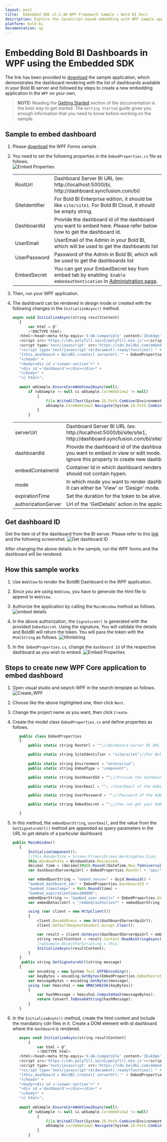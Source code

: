 ```yaml
---
layout: post
title:  Embedded SDK v3.3.40 WPF Framework Sample | Bold BI Docs
description: Explore the JavaScript-based embedding with WPF sample application,which has been supported by Bold BI since v3.3.40.
platform: bold-bi
documentation: ug
---
```


# Embedding Bold BI Dashboards in WPF using the Embedded SDK

The link has been provided to [download](https://onpremise-demo.boldbi.com/getting-started/wpf/sample.zip) the sample application, which demonstrates the dashboard rendering with the list of dashboards available in your Bold BI server and followed by steps to create a new embedding application in the `WPF` on your own.  

> **NOTE:** Reading the [Getting Started](/embedded-bi/javascript-based/getting-started/) section of the documentation is the best way to get started. The `Getting Started` guide gives you enough information that you need to know before working on the sample. 

## Sample to embed dashboard

 1. Please [download](https://onpremise-demo.boldbi.com/getting-started/wpf/sample.zip) the WPF Forms sample .    

 2. You need to set the following properties in the `EmbedProperties.cs` file as follows.  
    ![Embed Properties](/static/assets/embedded/javascript/sample/images/wpf-props.png#max-width=80%)
    <meta charset="utf-8"/>
    <table>
    <tbody>
        <tr>
            <td align="left">RootUrl</td>
            <td align="left">Dashboard Server BI URL (ex: http://localhost:5000/bi, http://dashboard.syncfusion.com/bi)</td>
        </tr>
        <tr>
            <td align="left">SiteIdentifier</td>
            <td align="left">For Bold BI Enterprise edition, it should be like <code>site/site1</code>. For Bold BI Cloud, it should be empty string.</td>
        </tr>
        <tr>
        <td align="left">DashboardId</td>
            <td align="left">Provide the dashboard id of the dashboard you want to embed here. Please refer below how to get the dashboard id. </td>
        </tr>
        <tr>
            <td align="left">UserEmail</td>
            <td align="left">UserEmail of the Admin in your Bold BI, which will be used to get the dashboards list</td>
        </tr>
        <tr>
        <td align="left">UserPassword</td>
            <td align="left">Password of the Admin in Bold BI, which will be used to get the dashboards list</td>
        </tr>
        <tr>
        <td align="left">EmbedSecret</td>
            <td align="left">You can get your EmbedSecret key from embed tab by enabling<code> Enable embedauthentication</code> in <a href='https://help.boldbi.com/embedded-bi/site-administration/embed-settings/'>Administration page</a>. </td>
        </tr>    
    </tbody>
    </table>

 3. Then, run your WPF application.

 4. The dashboard can be rendered in design mode or created with the following changes in the `InitializeAsync()` method.

     ```js
     async void InitializeAsync(string resultContent)
        {
            var html = @"
            <!DOCTYPE html>
        <html><head><meta http-equiv='X-UA-Compatible' content='IE=Edge' />
        <script src='https://cdn.polyfill.io/v2/polyfill.min.js'></script>
        <script type='text/javascript' src='https://cdn.boldbi.com/embedded-sdk/v5.3.53/boldbi-embed.js'></script>" +
        "<script type='text/javascript'>$(document).ready(function() " +
        "{this.dashboard = BoldBI.create({ serverUrl:'" + EmbedProperties.RootUrl + EmbedProperties.SiteIdentifier + "', dashboardId:'" + EmbedProperties.DashboardId + "',embedContainerId: 'dashboard',embedType:'" + EmbedProperties.EmbedType + "',environment:'" + EmbedProperties.Environment + "',mode:BoldBI.Mode.Design,width: window.innerWidth - 20 + 'px',height: window.innerHeight - 20 + 'px',expirationTime: 100000,authorizationServer:{url: '', data:" + resultContent + "},dashboardSettings:{showExport: false,showRefresh: false,showMoreOption: false}});console.log(this.dashboard);this.dashboard.loadDesigner();});</script>" +
        "</head>" +
        "<body><div id ='viewer-section'>" +
        "<div id ='dashboard'></div></div>" +
        "</body>" +
        "</ html>";
                
        await wbSample.EnsureCoreWebView2Async(null);
            if (wbSample != null && wbSample.CoreWebView2 != null)
                {
                    File.WriteAllText(System.IO.Path.Combine(Environment.CurrentDirectory, @"MyWebView.html"), html);
                    wbSample.CoreWebView2.Navigate(System.IO.Path.Combine(Environment.CurrentDirectory, @"MyWebView.html"));
                }
            }
     ```

    <meta charset="utf-8"/>
    <table>
    <tbody>
    <tr>
    <td align="left">serverUrl</td>
    <td align="left">Dashboard Server BI URL (ex: http://localhost:5000/bi/site/site1, http://dashboard.syncfusion.com/bi/site/site1)</td>
    </tr>
    <tr>
    <td align="left">dashboardId</td>
    <td align="left">Provide the dashboard id of the dashboard you want to embed in view or edit mode. Ignore this property to create new dashboard.</td>
    </tr>
    <tr>
    <td align="left">embedContainerId</td>
    <td align="left">Container Id in which dashboard renders.It should not contain hypen.</td>
    </tr>
    <tr>
    <td align="left">mode</td>
    <td align="left">In which mode you want to render dashboard. It can either be 'View' or 'Design' mode. </td>
    </tr>
    <tr>
    <td align="left">expirationTime</td>
    <td align="left">Set the duration for the token to be alive.</td>
    </tr>
    <tr>
    <td align="left">authorizationServer</td>
    <td align="left">Url of the 'GetDetails' action in the application.</td>
    </tr>
    </tbody>
    </table>

## Get dashboard ID

 Get the item id of the dashboard from the BI server. Please refer to this [link](/embedded-bi/working-with-dashboards/share-dashboards/get-dashboard-link/#get-link) and the following screenshot.
   ![Get dashboard ID](/static/assets/embedded/javascript/sample/images/get-dashboard-id.png#max-width=55%)

 After changing the above details in the sample, run the WPF forms and the dashboard will be rendered.

## How this sample works
 1. Use `WebView` to render the BoldBI Dashboard in the WPF application.

 2. Since you are using `WebView`, you have to generate the html file to append to `WebView`.

 3. Authorize the application by calling the `MainWindow` method as follows.
    ![embed details](/static/assets/embedded/javascript/sample/images/mainwindow-wpf.png#max-width=100%)

 4. In the above authorization, the `SignatureUrl` is generated with the provided `EmbedSecret`. Using the signature, You will validate the details and BoldBI will return the token. You will pass the token with the `HtmlString` as follows.
    ![Htmlstring](/static/assets/embedded/javascript/sample/images/wpf-htmlstring.png#max-width=80%)

 5. In the` EmbedProperties.cs`, change the `dashboard Id` of the respective dashboard as you wish to embed.
    ![Embed Properties](/static/assets/embedded/javascript/sample/images/wpf-props.png#max-width=80%)

## Steps to create new WPF Core application to embed dashboard
 1. Open visual studio and search WPF in the search template as follows.
  ![Create_WPF](/static/assets/embedded/javascript/sample/images/wpf_create.png#max-width=80%)
 2. Choose like the above highlighted one, then click `Next`.
 3. Change the project name as you want, then click `Create`.

 4. Create the model class `EmbedProperties.cs` and define properties as follows.

     ```js
        public class EmbedProperties
        {
            public static string RootUrl = "";//Dashboard Server BI URL (ex: http://localhost:5000/bi, http://dashboard.syncfusion.com/bi)

            public static string SiteIdentifier = "site/site1";//For Bold BI Enterprise edition, it should be like site/site1. For Bold BI Cloud, it should be empty string.
            
            public static string Environment = "enterprise"; 
            public static string EmbedType = "component";

            public static string DashboardId = "";//Provide the dashboard id of the dashboard you want to embed here. Please refer below how to get the dashboard id.

            public static string UserEmail = ""; //UserEmail of the Admin in your Bold BI, which will be used to get the dashboards list

            public static string UserPassword = "";//Password of the Admin in Bold BI, which will be used to get the dashboards list

            public static string EmbedSecret = "";//You can get your EmbedSecret key from embed tab by enabling<code>Enable embedauthentication</code> in Administration page

        }
     ```

 5. In this method, the `embedQuerString`, `userEmail`, and the value from the `GetSignatureUrl()` method are appended as query parameters in the URL to get details of a particular dashboard.

     ```js
     public MainWindow()
        {
            InitializeComponent();
            //this.RenderSize = Screen.PrimaryScreen.WorkingArea.Size;
            this.WindowState = WindowState.Maximized;
            decimal time = (decimal)Math.Round((DateTime.Now.ToUniversalTime() - new DateTime(1970, 1, 1)).TotalMilliseconds / 1000);
            var dashboardServerApiUrl = EmbedProperties.RootUrl + "api/" + EmbedProperties.SiteIdentifier;

            var embedQuerString = "embed_nonce=" + Guid.NewGuid() +
            "&embed_dashboard_id=" + EmbedProperties.DashboardId +
            "&embed_timestamp=" + Math.Round(time) +
            "&embed_expirationtime=100000";
            embedQuerString += "&embed_user_email=" + EmbedProperties.UserEmail;
            var embedDetailsUrl = "/embed/authorize?" + embedQuerString + "&embed_signature=" + GetSignatureUrl(embedQuerString);

            using (var client = new HttpClient())
            {
                client.BaseAddress = new Uri(dashboardServerApiUrl);
                client.DefaultRequestHeaders.Accept.Clear();

                var result = client.GetAsync(dashboardServerApiUrl + embedDetailsUrl).Result;
                string resultContent = result.Content.ReadAsStringAsync().Result;
                //wbSample.ObjectForScripting = this;
                InitializeAsync(resultContent);
            }
        }
         public string GetSignatureUrl(string message)
        {
            var encoding = new System.Text.UTF8Encoding();
            var keyBytes = encoding.GetBytes(EmbedProperties.EmbedSecret);
            var messageBytes = encoding.GetBytes(message);
            using (var hmacsha1 = new HMACSHA256(keyBytes))
            {
                var hashMessage = hmacsha1.ComputeHash(messageBytes);
                return Convert.ToBase64String(hashMessage);
            }
        }
     ```

 6. In the `InitializeAsync()` method, create the html content and include the mandatory cdn files in it. Create a DOM element with id dashboard where the `dashboard` is rendered.

     ```js
        async void InitializeAsync(string resultContent)
            {
                var html = @"
                <!DOCTYPE html>
        <html><head><meta http-equiv='X-UA-Compatible' content='IE=Edge' />
        <script src='https://cdn.polyfill.io/v2/polyfill.min.js'></script>
        <script type='text/javascript' src='https://cdn.boldbi.com/embedded-sdk/v5.3.53/boldbi-embed.js'></script>" +
        "<script type='text/javascript'>$(document).ready(function() " +
        "{this.dashboard = BoldBI.create({ serverUrl:'" + EmbedProperties.RootUrl + EmbedProperties.SiteIdentifier + "', dashboardId:'" + EmbedProperties.DashboardId + "',embedContainerId: 'dashboard',embedType:'" + EmbedProperties.EmbedType + "',environment:'" + EmbedProperties.Environment + "',width: window.innerWidth - 20 + 'px',height: window.innerHeight - 20 + 'px',expirationTime: 100000,authorizationServer:{url: '', data:" + resultContent + "},dashboardSettings:{showExport: false,showRefresh: false,showMoreOption: false}});console.log(this.dashboard);this.dashboard.loadDashboard();});</script>" +
        "</head>" +
        "<body><div id ='viewer-section'>" +
        "<div id ='dashboard'></div></div>" +
        "</body>" +
        "</ html>";
                
        await wbSample.EnsureCoreWebView2Async(null);
            if (wbSample != null && wbSample.CoreWebView2 != null)
                {
                    File.WriteAllText(System.IO.Path.Combine(Environment.CurrentDirectory, @"MyWebView.html"), html);
                    wbSample.CoreWebView2.Navigate(System.IO.Path.Combine(Environment.CurrentDirectory, @"MyWebView.html"));
                }
            }
     ```